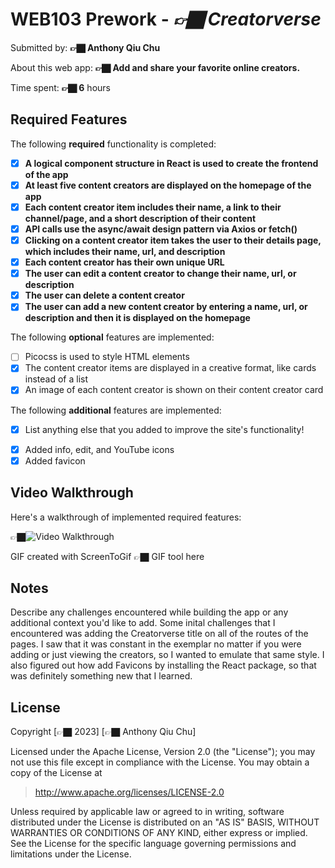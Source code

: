 # WEB103 Prework - *👉🏿 Creatorverse*

Submitted by: **👉🏿 Anthony Qiu Chu**

About this web app: **👉🏿 Add and share your favorite online creators.**

Time spent: **👉🏿 6** hours

## Required Features

The following **required** functionality is completed:

<!-- 👉🏿👉🏿👉🏿 Make sure to check off completed functionality below -->
- [X] **A logical component structure in React is used to create the frontend of the app**
- [X] **At least five content creators are displayed on the homepage of the app**
- [X] **Each content creator item includes their name, a link to their channel/page, and a short description of their content**
- [X] **API calls use the async/await design pattern via Axios or fetch()**
- [X] **Clicking on a content creator item takes the user to their details page, which includes their name, url, and description**
- [X] **Each content creator has their own unique URL**
- [X] **The user can edit a content creator to change their name, url, or description**
- [X] **The user can delete a content creator**
- [X] **The user can add a new content creator by entering a name, url, or description and then it is displayed on the homepage**

The following **optional** features are implemented:

- [ ] Picocss is used to style HTML elements
- [X] The content creator items are displayed in a creative format, like cards instead of a list
- [X] An image of each content creator is shown on their content creator card

The following **additional** features are implemented:

* [X] List anything else that you added to improve the site's functionality!
- [X] Added info, edit, and YouTube icons
- [X] Added favicon

## Video Walkthrough

Here's a walkthrough of implemented required features: 

👉🏿<img src='https://github.com/antqiu/web-103-prework/blob/master/demo.gif' title='Video Walkthrough' width='' alt='Video Walkthrough' />

<!-- Replace this with whatever GIF tool you used! -->
GIF created with ScreenToGif  👉🏿 GIF tool here
<!-- Recommended tools:
[Kap](https://getkap.co/) for macOS
[ScreenToGif](https://www.screentogif.com/) for Windows
[peek](https://github.com/phw/peek) for Linux. -->

## Notes

Describe any challenges encountered while building the app or any additional context you'd like to add.
Some inital challenges that I encountered was adding the Creatorverse title on all of the routes of the pages. I saw that it was constant in the exemplar no matter if you were adding or just viewing the creators, so I wanted to emulate that same style. I also figured out how add Favicons by installing the React package, so that was definitely something new that I learned. 

## License

Copyright [👉🏿 2023] [👉🏿 Anthony Qiu Chu]

Licensed under the Apache License, Version 2.0 (the "License"); you may not use this file except in compliance with the License. You may obtain a copy of the License at

> http://www.apache.org/licenses/LICENSE-2.0

Unless required by applicable law or agreed to in writing, software distributed under the License is distributed on an "AS IS" BASIS, WITHOUT WARRANTIES OR CONDITIONS OF ANY KIND, either express or implied. See the License for the specific language governing permissions and limitations under the License.